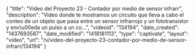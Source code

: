 {
    "title": "Video del Proyecto 23 - Contador por medio de sensor infrarr",
    "description": "Video donde te mostramos un circuito que lleva a cabo el conteo de un objeto que pasa entre un sensor infrarrojo y un fototransistor y env\u00eda un pulso a un co...",
    "videoid": "134194",
    "date_created": "1437693587",
    "date_modified": "1418181113",
    "type": "captivate",
    "layout": "video",
    "url": "\/v\/video-del-proyecto-23-contador-por-medio-de-sensor-infrarr\/134194"
}